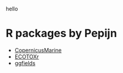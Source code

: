 
<div class="pkgdown-hide">

hello

</div>

# R packages by Pepijn

- [CopernicusMarine](CopernicusMarine)
- [ECOTOXr](ECOTOXr)
- [ggfields](ggfields)
